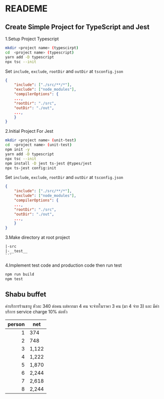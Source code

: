 # READEME

## Create Simple Project for TypeScript and Jest

1.Setup Project Typescript

```sh
mkdir <project name> (typescirpt)
cd  <project name> (typescript)
yarn add -D typescript
npx tsc --init
```

Set `include`, `exclude`, `rootDir` and `outDir` at `tsconfig.json`

```json
{
    "include": ["./src/**/*"],
    "exclude": ["node_modules"],
    "compilerOptions": {
    ...,
    "rootDir": "./src",
    "outDir": "./out",
    ...,
    }
}
```

2.Initial Project For Jest

```sh
mkdir <project name> (unit-test)
cd  <project name> (unit-test)
npm init -y
yarn add -D typescript
npx tsc --init
npm install -D jest ts-jest @types/jest
npx ts-jest config:init
```

Set `include`, `exclude`, `rootDir` and `outDir` at `tsconfig.json`

```json
{
    "include": ["./src/**/*"],
    "exclude": ["node_modules"],
    "compilerOptions": {
    ...,
    "rootDir": "./src",
    "outDir": "./out",
    ...,
    }
}
```

3.Make directory at root project

````txt
|-src
|-__test__
```
````

4.Implement test code and production code then run test

```sh
npm run build
npm test
```

## Shabu buffet

ค่าบริการร้านชาบู หัวละ 340 ต่อคน แต่หากมา 4 คน จะจ่ายในราคา 3 คน (มา 4 จ่าย 3) และ มีค่าบริการ service charge 10% ต่อหัว

| person | net   |
| -----: | ----- |
|      1 | 374   |
|      2 | 748   |
|      3 | 1,122 |
|      4 | 1,222 |
|      5 | 1,870 |
|      6 | 2,244 |
|      7 | 2,618 |
|      8 | 2,244 |
